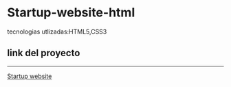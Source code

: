 # Startup-website-html
 tecnologias utlizadas:HTML5,CSS3
 
 ## link del proyecto
 ------
 
 <a href="https://xbernardoalvez66.github.io/Startup-website-html/Startup-website-html/index.html">Startup website</a>
